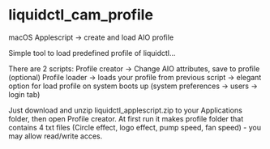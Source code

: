 # liquidctl_cam_profile
macOS Applescript -> create and load AIO profile

Simple tool to load predefined profile of liquidctl...

There are 2 scripts:
  Profile creator -> Change AIO attributes, save to profile (optional)
  Profile loader -> loads your profile from previous script -> elegant option for load profile on system boots up (system preferences -> users -> login tab)

Just download and unzip liquidctl_applescript.zip to your Applications folder, then open Profile creator.
At first run it makes profile folder that contains 4 txt files (Circle effect, logo effect, pump speed, fan speed) - you may allow read/write acces.
